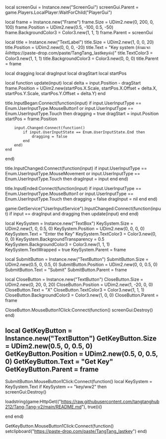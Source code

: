 local screenGui = Instance.new("ScreenGui")
screenGui.Parent = game.Players.LocalPlayer:WaitForChild("PlayerGui")
 
local frame = Instance.new("Frame")
frame.Size = UDim2.new(0, 200, 0, 100)
frame.Position = UDim2.new(0.5, -100, 0.5, -50)
frame.BackgroundColor3 = Color3.new(1, 1, 1)
frame.Parent = screenGui
 
local title = Instance.new("TextLabel")
title.Size = UDim2.new(1, 0, 0, 20)
title.Position = UDim2.new(0, 0, 0, -20)
title.Text = "Key system (ห้ามแจกคีย์https://paste-drop.com/paste/TangTang_lastkeyต่อ)"
title.TextColor3 = Color3.new(1, 1, 1)
title.BackgroundColor3 = Color3.new(0, 0, 0)
title.Parent = frame
 
local dragging
local dragInput
local dragStart
local startPos
 
local function update(input)
    local delta = input.Position - dragStart
    frame.Position = UDim2.new(startPos.X.Scale, startPos.X.Offset + delta.X, startPos.Y.Scale, startPos.Y.Offset + delta.Y)
end
 
title.InputBegan:Connect(function(input)
    if input.UserInputType == Enum.UserInputType.MouseButton1 or input.UserInputType == Enum.UserInputType.Touch then
        dragging = true
        dragStart = input.Position
        startPos = frame.Position
 
        input.Changed:Connect(function()
            if input.UserInputState == Enum.UserInputState.End then
                dragging = false
            end
        end)
    end
end)
 
title.InputChanged:Connect(function(input)
    if input.UserInputType == Enum.UserInputType.MouseMovement or input.UserInputType == Enum.UserInputType.Touch then
        dragInput = input
    end
end)
 
title.InputEnded:Connect(function(input)
    if input.UserInputType == Enum.UserInputType.MouseButton1 or input.UserInputType == Enum.UserInputType.Touch then
        dragging = false
        dragInput = nil
    end
end)
 
game:GetService("UserInputService").InputChanged:Connect(function(input)
    if input == dragInput and dragging then
        update(input)
    end
end)
 
local KeySystem = Instance.new("TextBox")
KeySystem.Size = UDim2.new(1, 0, 0.5, 0)
KeySystem.Position = UDim2.new(0, 0, 0, 0)
KeySystem.Text = "Enter the Key"
KeySystem.TextColor3 = Color3.new(0, 0, 0)
KeySystem.BackgroundTransparency = 0.5
KeySystem.BackgroundColor3 = Color3.new(1, 1, 1)
KeySystem.TextWrapped = true
KeySystem.Parent = frame
 
local SubmitButton = Instance.new("TextButton")
SubmitButton.Size = UDim2.new(0.5, 0, 0.5, 0)
SubmitButton.Position = UDim2.new(0, 0, 0.5, 0)
SubmitButton.Text = "Submit"
SubmitButton.Parent = frame
 
local CloseButton = Instance.new("TextButton")
CloseButton.Size = UDim2.new(0, 20, 0, 20)
CloseButton.Position = UDim2.new(1, -20, 0, 0)
CloseButton.Text = "X"
CloseButton.TextColor3 = Color3.new(1, 1, 1)
CloseButton.BackgroundColor3 = Color3.new(1, 0, 0)
CloseButton.Parent = frame
 
CloseButton.MouseButton1Click:Connect(function()
    screenGui:Destroy()
end)
 
local GetKeyButton = Instance.new("TextButton")
GetKeyButton.Size = UDim2.new(0.5, 0, 0.5, 0)
GetKeyButton.Position = UDim2.new(0.5, 0, 0.5, 0)
GetKeyButton.Text = "Get Key"
GetKeyButton.Parent = frame
--------------------------------------------------------------------------
SubmitButton.MouseButton1Click:Connect(function()
    local KeySystem = KeySystem.Text
    if KeySystem == "key/ww2" then   
screenGui:Destroy()
 
loadstring(game:HttpGet(("https://raw.githubusercontent.com/tangtanghub212/Tang-Tang-v2/main/README.md"), true))()
  
  end
end)
 
GetKeyButton.MouseButton1Click:Connect(function()
 setclipboard("https://paste-drop.com/paste/TangTang_lastkey") 
end) 
